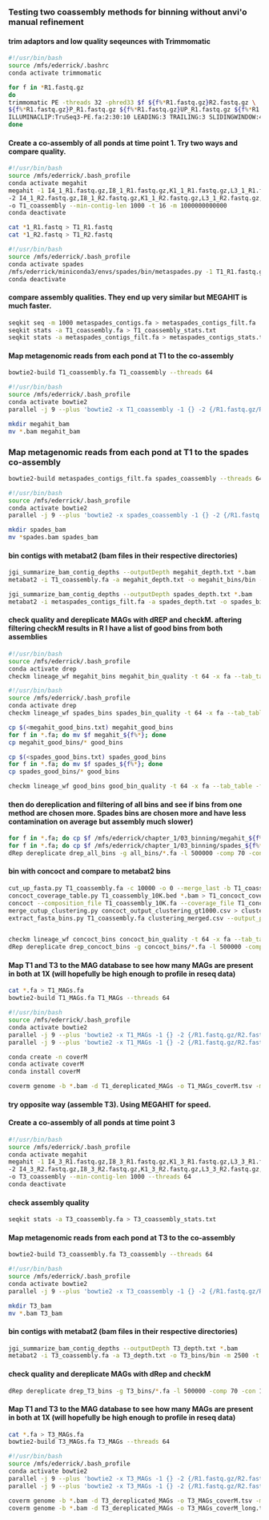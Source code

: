 ### Testing two coassembly methods for binning without anvi'o manual refinement 

#### trim adaptors and low quality seqeunces with Trimmomatic

```bash
#!/usr/bin/bash
source /mfs/ederrick/.bashrc
conda activate trimmomatic

for f in *R1.fastq.gz
do
trimmomatic PE -threads 32 -phred33 $f ${f%*R1.fastq.gz}R2.fastq.gz \
${f%*R1.fastq.gz}P_R1.fastq.gz ${f%*R1.fastq.gz}UP_R1.fastq.gz ${f%*R1.fastq.gz}P_R2.fastq.gz ${f%*R1.fastq.gz}UP_R2.fastq.gz \
ILLUMINACLIP:TruSeq3-PE.fa:2:30:10 LEADING:3 TRAILING:3 SLIDINGWINDOW:4:15 MINLEN:36
done
```

#### Create a co-assembly of all ponds at time point 1. Try two ways and compare quality.

```bash
#!/usr/bin/bash
source /mfs/ederrick/.bash_profile
conda activate megahit
megahit -1 I4_1_R1.fastq.gz,I8_1_R1.fastq.gz,K1_1_R1.fastq.gz,L3_1_R1.fastq.gz,L4_1_R1.fastq.gz,L2_1_R1.fastq.gz,L6_1_R1.fastq.gz,L7_1_R1.fastq.gz,L8_1_R1.fastq.gz \
-2 I4_1_R2.fastq.gz,I8_1_R2.fastq.gz,K1_1_R2.fastq.gz,L3_1_R2.fastq.gz,L4_1_R2.fastq.gz,L2_1_R2.fastq.gz,L6_1_R2.fastq.gz,L7_1_R2.fastq.gz,L8_1_R2.fastq.gz \
-o T1_coassembly --min-contig-len 1000 -t 16 -m 1000000000000
conda deactivate
```

```bash
cat *1_R1.fastq > T1_R1.fastq
cat *1_R2.fastq > T1_R2.fastq
```

```bash
#!/usr/bin/bash
source /mfs/ederrick/.bash_profile
conda activate spades
/mfs/ederrick/miniconda3/envs/spades/bin/metaspades.py -1 T1_R1.fastq.gz -2 T1_R2.fastq.gz -o T1_metaspades_coassembly --only-assembler -m 1000 --threads 16
conda deactivate
```

#### compare assembly qualities. They end up very similar but MEGAHIT is much faster.

```bash
seqkit seq -m 1000 metaspades_contigs.fa > metaspades_contigs_filt.fa
seqkit stats -a T1_coassembly.fa > T1_coassembly_stats.txt
seqkit stats -a metaspades_contigs_filt.fa > metaspades_contigs_stats.txt
```

#### Map metagenomic reads from each pond at T1 to the co-assembly

```bash
bowtie2-build T1_coassembly.fa T1_coassembly --threads 64
```

```bash
#!/usr/bin/bash
source /mfs/ederrick/.bash_profile
conda activate bowtie2
parallel -j 9 --plus 'bowtie2 -x T1_coassembly -1 {} -2 {/R1.fastq.gz/R2.fastq.gz} --local --threads 16 | samtools sort -o {/_R1.fastq.gz/.bam} --write-index -@ 8' ::: *_1_R1.fastq.gz

mkdir megahit_bam
mv *.bam megahit_bam
```

### Map metagenomic reads from each pond at T1 to the spades co-assembly

```bash
bowtie2-build metaspades_contigs_filt.fa spades_coassembly --threads 64
```

```bash
#!/usr/bin/bash
source /mfs/ederrick/.bash_profile
conda activate bowtie2
parallel -j 9 --plus 'bowtie2 -x spades_coassembly -1 {} -2 {/R1.fastq.gz/R2.fastq.gz} --local --threads 16 | samtools sort -o {/_R1.fastq.gz/_spades.bam} --write-index -@ 16' ::: *_1_R1.fastq.gz

mkdir spades_bam
mv *spades.bam spades_bam
```

#### bin contigs with metabat2 (bam files in their respective directories)

```bash
jgi_summarize_bam_contig_depths --outputDepth megahit_depth.txt *.bam
metabat2 -i T1_coassembly.fa -a megahit_depth.txt -o megahit_bins/bin -m 2500 -t 64

jgi_summarize_bam_contig_depths --outputDepth spades_depth.txt *.bam
metabat2 -i metaspades_contigs_filt.fa -a spades_depth.txt -o spades_bins/bins -m 2500 -t 64
```

#### check quality and dereplicate MAGs with dREP and checkM. aftering filtering checkM results in R I have a list of good bins from both assemblies

```bash
#!/usr/bin/bash
source /mfs/ederrick/.bash_profile
conda activate drep
checkm lineage_wf megahit_bins megahit_bin_quality -t 64 -x fa --tab_table -f megahit_checkM.txt --pplacer_threads 16
```

```bash
#!/usr/bin/bash
source /mfs/ederrick/.bash_profile
conda activate drep
checkm lineage_wf spades_bins spades_bin_quality -t 64 -x fa --tab_table -f spades_checkM.txt --pplacer_threads 16
```

```bash
cp $(<megahit_good_bins.txt) megahit_good_bins
for f in *.fa; do mv $f megahit_${f%*}; done
cp megahit_good_bins/* good_bins

cp $(<spades_good_bins.txt) spades_good_bins
for f in *.fa; do mv $f spades_${f%*}; done
cp spades_good_bins/* good_bins

checkm lineage_wf good_bins good_bin_quality -t 64 -x fa --tab_table -f good_checkM.txt --pplacer_threads 16
```

#### then do dereplication and filtering of all bins and see if bins from one method are chosen more. Spades bins are chosen more and have less contamination on average but assembly much slower)

```bash
for f in *.fa; do cp $f /mfs/ederrick/chapter_1/03_binning/megahit_${f%*}; done
for f in *.fa; do cp $f /mfs/ederrick/chapter_1/03_binning/spades_${f%*}; done
dRep dereplicate drep_all_bins -g all_bins/*.fa -l 500000 -comp 70 -con 10 --checkM_method lineage_wf --warn_aln 0.50 -p 64
```
#### bin with concoct and compare to metabat2 bins

```bash
cut_up_fasta.py T1_coassembly.fa -c 10000 -o 0 --merge_last -b T1_coassembly_10K.bed > T1_coassembly_10K.fa
concoct_coverage_table.py T1_coassembly_10K.bed *.bam > T1_concoct_coverage.tsv
concoct --composition_file T1_coassembly_10K.fa --coverage_file T1_concoct_coverage.tsv -b concoct_output
merge_cutup_clustering.py concoct_output_clustering_gt1000.csv > clustering_merged.csv
extract_fasta_bins.py T1_coassembly.fa clustering_merged.csv --output_path concoct_bins


checkm lineage_wf concoct_bins concoct_bin_quality -t 64 -x fa --tab_table -f concoct_checkM.txt --pplacer_threads 32
dRep dereplicate drep_concoct_bins -g concoct_bins/*.fa -l 500000 -comp 70 -con 10 --checkM_method lineage_wf --warn_aln 0.50 -p 64
```

#### Map T1 and T3 to the MAG database to see how many MAGs are present in both at 1X (will hopefully be high enough to profile in reseq data)

```bash
cat *.fa > T1_MAGs.fa
bowtie2-build T1_MAGs.fa T1_MAGs --threads 64

#!/usr/bin/bash
source /mfs/ederrick/.bash_profile
conda activate bowtie2
parallel -j 9 --plus 'bowtie2 -x T1_MAGs -1 {} -2 {/R1.fastq.gz/R2.fastq.gz} --local --threads 16 | samtools sort -o {/R1.fastq.gz/T1_MAGs.bam} --write-index -@ 16' ::: *1_R1.fastq.gz
parallel -j 9 --plus 'bowtie2 -x T1_MAGs -1 {} -2 {/R1.fastq.gz/R2.fastq.gz} --local --threads 16 | samtools sort -o {/R1.fastq.gz/T1_MAGs.bam} --write-index -@ 16' ::: *3_R1.fastq.gz
```

```bash
conda create -n coverM
conda activate coverM
conda install coverM

coverm genome -b *.bam -d T1_dereplicated_MAGs -o T1_MAGs_coverM.tsv -m mean variance covered_fraction relative_abundance -t 16 -x fa
```

#### try opposite way (assemble T3). Using MEGAHIT for speed.

#### Create a co-assembly of all ponds at time point 3

```bash
#!/usr/bin/bash
source /mfs/ederrick/.bash_profile
conda activate megahit
megahit -1 I4_3_R1.fastq.gz,I8_3_R1.fastq.gz,K1_3_R1.fastq.gz,L3_3_R1.fastq.gz,L4_3_R1.fastq.gz,L2_3_R1.fastq.gz,L6_3_R1.fastq.gz,L7_3_R1.fastq.gz,L8_3_R1.fastq.gz \
-2 I4_3_R2.fastq.gz,I8_3_R2.fastq.gz,K1_3_R2.fastq.gz,L3_3_R2.fastq.gz,L4_3_R2.fastq.gz,L2_3_R2.fastq.gz,L6_3_R2.fastq.gz,L7_3_R2.fastq.gz,L8_3_R2.fastq.gz \
-o T3_coassembly --min-contig-len 1000 --threads 64
conda deactivate
```

#### check assembly quality

```bash
seqkit stats -a T3_coassembly.fa > T3_coassembly_stats.txt
```

#### Map metagenomic reads from each pond at T3 to the co-assembly

```bash
bowtie2-build T3_coassembly.fa T3_coassembly --threads 64
```

```bash
#!/usr/bin/bash
source /mfs/ederrick/.bash_profile
conda activate bowtie2
parallel -j 9 --plus 'bowtie2 -x T3_coassembly -1 {} -2 {/R1.fastq.gz/R2.fastq.gz} --local --threads 16 | samtools sort -o {/_R1.fastq.gz/.bam} --write-index -@ 8' ::: *_3_R1.fastq.gz

mkdir T3_bam
mv *.bam T3_bam
```

#### bin contigs with metabat2 (bam files in their respective directories)

```bash
jgi_summarize_bam_contig_depths --outputDepth T3_depth.txt *.bam
metabat2 -i T3_coassembly.fa -a T3_depth.txt -o T3_bins/bin -m 2500 -t 64
```

#### check quality and dereplicate MAGs with dRep and checkM

```bash
dRep dereplicate drep_T3_bins -g T3_bins/*.fa -l 500000 -comp 70 -con 10 --checkM_method lineage_wf --warn_aln 0.50 -p 64
```

#### Map T1 and T3 to the MAG database to see how many MAGs are present in both at 1X (will hopefully be high enough to profile in reseq data)

```bash
cat *.fa > T3_MAGs.fa
bowtie2-build T3_MAGs.fa T3_MAGs --threads 64

#!/usr/bin/bash
source /mfs/ederrick/.bash_profile
conda activate bowtie2
parallel -j 9 --plus 'bowtie2 -x T3_MAGs -1 {} -2 {/R1.fastq.gz/R2.fastq.gz} --local --threads 16 | samtools sort -o {/R1.fastq.gz/T3_MAGs.bam} --write-index -@ 16' ::: *_1_R1.fastq.gz
parallel -j 9 --plus 'bowtie2 -x T3_MAGs -1 {} -2 {/R1.fastq.gz/R2.fastq.gz} --local --threads 16 | samtools sort -o {/R1.fastq.gz/T3_MAGs.bam} --write-index -@ 16' ::: *_3_R1.fastq.gz
```

```bash
coverm genome -b *.bam -d T3_dereplicated_MAGs -o T3_MAGs_coverM.tsv -m mean variance covered_fraction relative_abundance -t 16 -x fa
coverm genome -b *.bam -d T3_dereplicated_MAGs -o T3_MAGs_coverM_long.tsv -m mean variance covered_fraction relative_abundance -t 16 -x fa --output-format sparse
```
